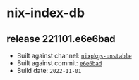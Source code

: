 # nix-index-db
## release 221101.e6e6bad
- Built against channel: [`nixpkgs-unstable`](https://github.com/nixos/nixpkgs/tree/nixpkgs-unstable)
- Built against commit: [`e6e6bad`](https://github.com/NixOS/nixpkgs/commit/e6e6bad81b7e11f37d893ef39712ce8918ae2338)
- Build date: `2022-11-01`
